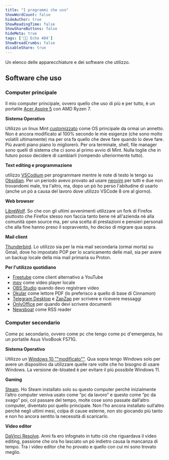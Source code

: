 ```yaml
---
title: "I programmi che uso"
ShowWordCount: false
hideAuthor: true
ShowReadingTime: false
ShowShareButtons: false
hideMeta: true
tags: ['👨‍💻 Echo 404']
ShowBreadCrumbs: false
disableShare: true
---
```


Un elenco delle apparecchiature e dei software che utilizzo.

## Software che uso

### Computer principale

Il mio computer principale, ovvero quello che uso di più e per tutto, è un portatile [Acer Aspire 5](https://www.acer.com/us-en/laptops/aspire/aspire-5-intel) con AMD Ryzen 7.


**Sistema Operativo**

Utilizzo un linux Mint [customizzato](/fritto-misto/customlinuxmint/) come OS principale da ormai un annetto. Non è ancora modificato al 100% secondo le mie esigenze (che sono molto volatili ultimamente) ma per ora fa quello che deve fare quando lo deve fare. Più avanti piano piano lo migliorerò. Per ora terminale, shell, file manager sono quelli di sistema che ci sono al primo avvio di Mint. Nulla toglie che in futuro posso decidere di cambiarli (rompendo ulteriormente tutto).

**Text editing e programmazione**

utilizzo [VSCodium](https://vscodium.com/) per programmare mentre le note di testo le tengo su [Obsidian](https://obsidian.md/). Per un periodo avevo provato ad usare [neovim](https://neovim.io/) per tutti e due non trovandomi male, tra l'altro, ma, dopo un pò ho perso l'abitudine di usarlo (anche un pò a causa del lavoro dove utilizzo VSCode 8 ore al giorno).

**Web browser**

[LibreWolf](https://librewolf.net/). So che con gli ultimi avvenimenti utilizzare un fork di Firefox piuttosto che Firefox stesso non faccia tanto bene nè all'azienda nè alla comunità open source ma, per una scelta di prestazioni e pensieri personali che alla fine hanno preso il sopravvento, ho deciso di migrare qua sopra.

**Mail client**

[Thunderbird](https://www.thunderbird.net/en-US/). Lo utilizzo sia per la mia mail secondaria (ormai morta) su Gmail, dove ho impostato POP per lo scaricamento delle mail, sia per avere un backup locale della mia mail primaria su Proton.

**Per l'utilizzo quotidiano**

- [Freetube](https://freetubeapp.io/) come client alternativo a YouTube
- [mpv](https://mpv.io/) come video player locale
- [OBS Studio](https://obsproject.com/download) quando devo registrare video
- [Okular](https://okular.kde.org/) come lettore PDF (lo preferisco a quello di base di Cinnamon)
- [Telegram Desktop](https://desktop.telegram.org/) e [ZapZap](https://rtosta.com/zapzap-web/) per scrivere e ricevere messaggi
- [OnlyOffice](https://www.onlyoffice.com/) per quando devi scrivere documenti
- [Newsboat](https://newsboat.org/) come RSS reader

### Computer secondario

Come pc secondario, ovvero come pc che tengo come pc d'emergenza, ho un portatile Asus VivoBook F571G.

**Sistema Operativo**

Utilizzo un [Windows 10 ""modificato""](https://youtu.be/mwUBeqHqSas). Qua sopra tengo Windows solo per avere un dispositivo da utilizzare quelle rare volte che ho bisogno di usare Windows. La versione de-bloated è per evitare il più possibile Windows 11.

**Gaming**

[Steam](https://store.steampowered.com/). Ho Steam installato solo su questo computer perchè inizialmente l’altro computer veniva usato come “pc da lavoro” e questo come “pc da svago” poi, col passare del tempo, molte cose sono passate dall’altro computer, diventato poi quello principale. Non l’ho ancora installato sull’altro perchè negli ultimi mesi, colpa di cause esterne, non sto giocando più tanto e non ho ancora sentito la necessità di scaricarlo.

**Video editor**

[DaVinci Resolve](https://www.blackmagicdesign.com/products/davinciresolve). Anni fa ero infognato in tutto ciò che riguardava il video editing, passione che ora ho lasciato un pò indietro causa la mancanza di tempo. Tra i video editor che ho provato e quello con cui mi sono trovato meglio.
